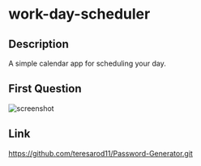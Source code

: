 # work-day-scheduler

## Description

A simple calendar app for scheduling your day.   

## First Question
![screenshot](assets/images/first.image.png)


## Link    

https://github.com/teresarod11/Password-Generator.git
